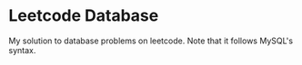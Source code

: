 # Leetcode Database
My solution to database problems on leetcode. Note that it follows MySQL's syntax.
